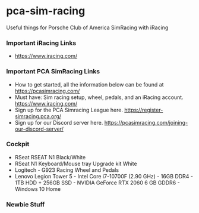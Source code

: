 # pca-sim-racing
Useful things for Porsche Club of America SimRacing with iRacing

### Important iRacing Links
  - https://www.iracing.com/

### Important PCA SimRacing Links
  - How to get started, all the information below can be found at https://pcasimracing.com/
  - Must have: Sim racing setup, wheel, pedals, and an iRacing account. https://www.iracing.com/
  - Sign up for the PCA Simracing League here. https://register-simracing.pca.org/
  - Sign up for our Discord server here. https://pcasimracing.com/joining-our-discord-server/


### Cockpit
  - RSeat RSEAT N1 Black/White
  - RSeat N1 Keyboard/Mouse tray Upgrade kit White
  - Logitech - G923 Racing Wheel and Pedals
  - Lenovo Legion Tower 5 - Intel Core i7-10700F (2.90 GHz) - 16GB DDR4 - 1TB HDD + 256GB SSD - NVIDIA GeForce RTX 2060 6 GB GDDR6 - Windows 10 Home

### Newbie Stuff
